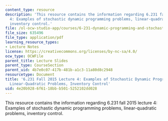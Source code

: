 ```yaml
---
content_type: resource
description: 'This resource contains the information regarding 6.231 fall 2015 lecture
  4: Examples of stochastic dynamic programming problems, linear-quadratic problems,
  inventory control.'
file: /ol-ocw-studio-app/courses/6-231-dynamic-programming-and-stochastic-control-fall-2015/4e20b9286f6118bbb5015252102dd028_MIT6_231F15_Lec4.pdf
file_size: 635496
file_type: application/pdf
learning_resource_types:
- Lecture Notes
license: https://creativecommons.org/licenses/by-nc-sa/4.0/
ocw_type: OCWFile
parent_title: Lecture Slides
parent_type: CourseSection
parent_uid: 4b7e0c07-417b-481b-a1c3-11a80d8c2948
resourcetype: Document
title: '6.231 Fall 2015 Lecture 4: Examples of Stochastic Dynamic Programming Problems,
  Linear-Quadratic Problems, Inventory Control'
uid: 4e20b928-6f61-18bb-b501-5252102dd028
---
```

This resource contains the information regarding 6.231 fall 2015 lecture 4: Examples of stochastic dynamic programming problems, linear-quadratic problems, inventory control.